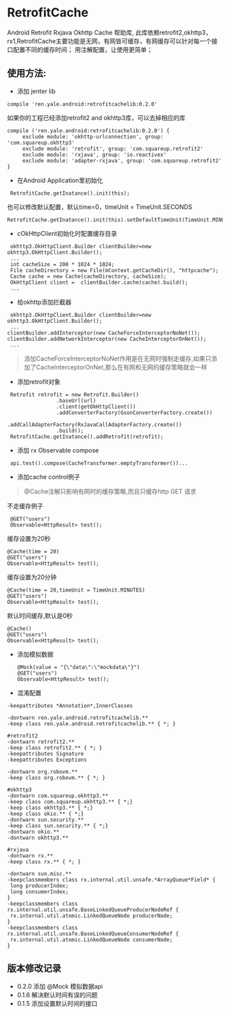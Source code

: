 # RetrofitCache
Android Retrofit Rxjava Okhttp Cache 帮助库, 此库依赖retrofit2,okhttp3，rx1,RetrofitCache主要功能是无网，有网皆可缓存，有网缓存可以针对每一个接口配置不同的缓存时间；
用注解配置，让使用更简单；


## 使用方法:

 - 添加 jenter lib

 ```
 compile 'ren.yale.android:retrofitcachelib:0.2.0'
 ```

 如果你的工程已经添加retrofit2 and okhttp3库，可以去掉相应的库


 ```
 compile ('ren.yale.android:retrofitcachelib:0.2.0') {
      exclude module: 'okhttp-urlconnection', group: 'com.squareup.okhttp3'
      exclude module: 'retrofit', group: 'com.squareup.retrofit2'
      exclude module: 'rxjava', group: 'io.reactivex'
      exclude module: 'adapter-rxjava', group: 'com.squareup.retrofit2'
 }

 ```

 - 在Android Application里初始化

 ```
  RetrofitCache.getInatance().init(this);
 ```

也可以修改默认配置，默认time=0，timeUnit = TimeUnit.SECONDS

```
RetrofitCache.getInatance().init(this).setDefaultTimeUnit(TimeUnit.MINUTES).setDefaultTime(1);
```

 - cOkHttpClient初始化时配置缓存目录

 ```
  okhttp3.OkHttpClient.Builder clientBuilder=new okhttp3.OkHttpClient.Builder();
  ...
  int cacheSize = 200 * 1024 * 1024;
  File cacheDirectory = new File(mContext.getCacheDir(), "httpcache");
  Cache cache = new Cache(cacheDirectory, cacheSize);
  OkHttpClient client =  clientBuilder.cache(cache).build();
  ...

 ```

- 给okhttp添加拦截器

 ```
  okhttp3.OkHttpClient.Builder clientBuilder=new okhttp3.OkHttpClient.Builder();
  ...
 clientBuilder.addInterceptor(new CacheForceInterceptorNoNet());
 clientBuilder.addNetworkInterceptor(new CacheInterceptorOnNet());
  ...

 ```

 > 添加CacheForceInterceptorNoNet作用是在无网时强制走缓存,如果只添加了CacheInterceptorOnNet,那么在有网和无网的缓存策略就会一样
 

- 添加retrofit对象

```
 Retrofit retrofit = new Retrofit.Builder()
                .baseUrl(url)
                .client(getOkHttpClient())
                .addConverterFactory(GsonConverterFactory.create())
                .addCallAdapterFactory(RxJavaCallAdapterFactory.create())
                .build();
 RetrofitCache.getInatance().addRetrofit(retrofit);
```
- 添加 rx Observable compose

```
 api.test().compose(CacheTransformer.emptyTransformer())...

```

 - 添加cache control例子

 > @Cache注解只影响有网时的缓存策略,而且只缓存http GET 请求
 
 
   不走缓存例子

  ```
   @GET("users")
   Observable<HttpResult> test();
  ```

 缓存设置为20秒

 ```
 @Cache(time = 20)
 @GET("users")
 Observable<HttpResult> test();

 ```

 
 缓存设置为20分钟

 ```
 @Cache(time = 20,timeUnit = TimeUnit.MINUTES)
 @GET("users")
 Observable<HttpResult> test();

 ```

默认时间缓存,默认是0秒

  ```
  @Cache()
  @GET("users")
  Observable<HttpResult> test();
  ```


- 添加模拟数据

  ```
  @Mock(value = "{\"data\":\"mockdata\"}")
  @GET("users")
  Observable<HttpResult> test();
  ```


- 混淆配置

```
-keepattributes *Annotation*,InnerClasses

-dontwarn ren.yale.android.retrofitcachelib.**
-keep class ren.yale.android.retrofitcachelib.** { *; }

#retrofit2
-dontwarn retrofit2.**
-keep class retrofit2.** { *; }
-keepattributes Signature
-keepattributes Exceptions

-dontwarn org.robovm.**
-keep class org.robovm.** { *; }

#okhttp3
-dontwarn com.squareup.okhttp3.**
-keep class com.squareup.okhttp3.** { *;}
-keep class okhttp3.** { *;}
-keep class okio.** { *;}
-dontwarn sun.security.**
-keep class sun.security.** { *;}
-dontwarn okio.**
-dontwarn okhttp3.**

#rxjava
-dontwarn rx.**
-keep class rx.** { *; }

-dontwarn sun.misc.**
-keepclassmembers class rx.internal.util.unsafe.*ArrayQueue*Field* {
 long producerIndex;
 long consumerIndex;
}
-keepclassmembers class rx.internal.util.unsafe.BaseLinkedQueueProducerNodeRef {
 rx.internal.util.atomic.LinkedQueueNode producerNode;
}
-keepclassmembers class rx.internal.util.unsafe.BaseLinkedQueueConsumerNodeRef {
 rx.internal.util.atomic.LinkedQueueNode consumerNode;
}

```
## 版本修改记录

- 0.2.0 添加 @Mock 模拟数据api
- 0.1.6 解决默认时间有误的问题
- 0.1.5 添加设置默认时间的接口